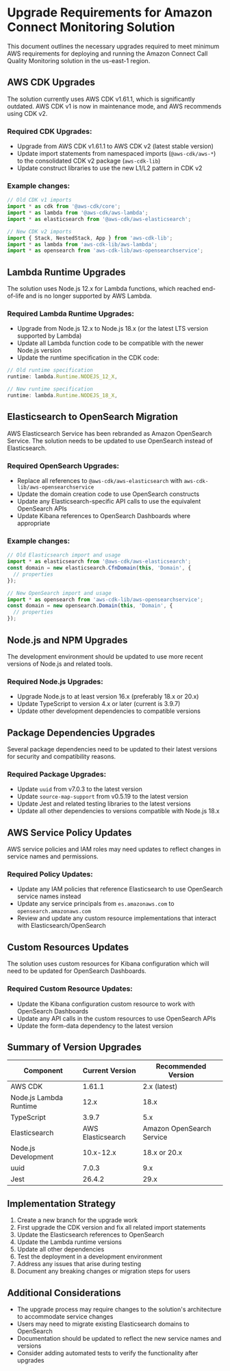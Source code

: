 # Upgrade Requirements for Amazon Connect Monitoring Solution

This document outlines the necessary upgrades required to meet minimum AWS requirements for deploying and running the Amazon Connect Call Quality Monitoring solution in the us-east-1 region.

## AWS CDK Upgrades

The solution currently uses AWS CDK v1.61.1, which is significantly outdated. AWS CDK v1 is now in maintenance mode, and AWS recommends using CDK v2.

### Required CDK Upgrades:
- Upgrade from AWS CDK v1.61.1 to AWS CDK v2 (latest stable version)
- Update import statements from namespaced imports (`@aws-cdk/aws-*`) to the consolidated CDK v2 package (`aws-cdk-lib`)
- Update construct libraries to use the new L1/L2 pattern in CDK v2

### Example changes:
```typescript
// Old CDK v1 imports
import * as cdk from '@aws-cdk/core';
import * as lambda from '@aws-cdk/aws-lambda';
import * as elasticsearch from '@aws-cdk/aws-elasticsearch';

// New CDK v2 imports
import { Stack, NestedStack, App } from 'aws-cdk-lib';
import * as lambda from 'aws-cdk-lib/aws-lambda';
import * as opensearch from 'aws-cdk-lib/aws-opensearchservice';
```

## Lambda Runtime Upgrades

The solution uses Node.js 12.x for Lambda functions, which reached end-of-life and is no longer supported by AWS Lambda.

### Required Lambda Runtime Upgrades:
- Upgrade from Node.js 12.x to Node.js 18.x (or the latest LTS version supported by Lambda)
- Update all Lambda function code to be compatible with the newer Node.js version
- Update the runtime specification in the CDK code:

```typescript
// Old runtime specification
runtime: lambda.Runtime.NODEJS_12_X,

// New runtime specification
runtime: lambda.Runtime.NODEJS_18_X,
```

## Elasticsearch to OpenSearch Migration

AWS Elasticsearch Service has been rebranded as Amazon OpenSearch Service. The solution needs to be updated to use OpenSearch instead of Elasticsearch.

### Required OpenSearch Upgrades:
- Replace all references to `@aws-cdk/aws-elasticsearch` with `aws-cdk-lib/aws-opensearchservice`
- Update the domain creation code to use OpenSearch constructs
- Update any Elasticsearch-specific API calls to use the equivalent OpenSearch APIs
- Update Kibana references to OpenSearch Dashboards where appropriate

### Example changes:
```typescript
// Old Elasticsearch import and usage
import * as elasticsearch from '@aws-cdk/aws-elasticsearch';
const domain = new elasticsearch.CfnDomain(this, 'Domain', {
  // properties
});

// New OpenSearch import and usage
import * as opensearch from 'aws-cdk-lib/aws-opensearchservice';
const domain = new opensearch.Domain(this, 'Domain', {
  // properties
});
```

## Node.js and NPM Upgrades

The development environment should be updated to use more recent versions of Node.js and related tools.

### Required Node.js Upgrades:
- Upgrade Node.js to at least version 16.x (preferably 18.x or 20.x)
- Update TypeScript to version 4.x or later (current is 3.9.7)
- Update other development dependencies to compatible versions

## Package Dependencies Upgrades

Several package dependencies need to be updated to their latest versions for security and compatibility reasons.

### Required Package Upgrades:
- Update `uuid` from v7.0.3 to the latest version
- Update `source-map-support` from v0.5.19 to the latest version
- Update Jest and related testing libraries to the latest versions
- Update all other dependencies to versions compatible with Node.js 18.x

## AWS Service Policy Updates

AWS service policies and IAM roles may need updates to reflect changes in service names and permissions.

### Required Policy Updates:
- Update any IAM policies that reference Elasticsearch to use OpenSearch service names instead
- Update any service principals from `es.amazonaws.com` to `opensearch.amazonaws.com`
- Review and update any custom resource implementations that interact with Elasticsearch/OpenSearch

## Custom Resources Updates

The solution uses custom resources for Kibana configuration which will need to be updated for OpenSearch Dashboards.

### Required Custom Resource Updates:
- Update the Kibana configuration custom resource to work with OpenSearch Dashboards
- Update any API calls in the custom resources to use OpenSearch APIs
- Update the form-data dependency to the latest version

## Summary of Version Upgrades

| Component | Current Version | Recommended Version |
|-----------|----------------|---------------------|
| AWS CDK | 1.61.1 | 2.x (latest) |
| Node.js Lambda Runtime | 12.x | 18.x |
| TypeScript | 3.9.7 | 5.x |
| Elasticsearch | AWS Elasticsearch | Amazon OpenSearch Service |
| Node.js Development | 10.x-12.x | 18.x or 20.x |
| uuid | 7.0.3 | 9.x |
| Jest | 26.4.2 | 29.x |

## Implementation Strategy

1. Create a new branch for the upgrade work
2. First upgrade the CDK version and fix all related import statements
3. Update the Elasticsearch references to OpenSearch
4. Update the Lambda runtime versions
5. Update all other dependencies
6. Test the deployment in a development environment
7. Address any issues that arise during testing
8. Document any breaking changes or migration steps for users

## Additional Considerations

- The upgrade process may require changes to the solution's architecture to accommodate service changes
- Users may need to migrate existing Elasticsearch domains to OpenSearch
- Documentation should be updated to reflect the new service names and versions
- Consider adding automated tests to verify the functionality after upgrades
